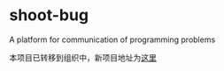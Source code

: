 # shoot-bug
A platform for communication of programming problems

本项目已转移到组织中，新项目地址为[这里](https://github.com/free-ride-camp/shoot-bug-client)
